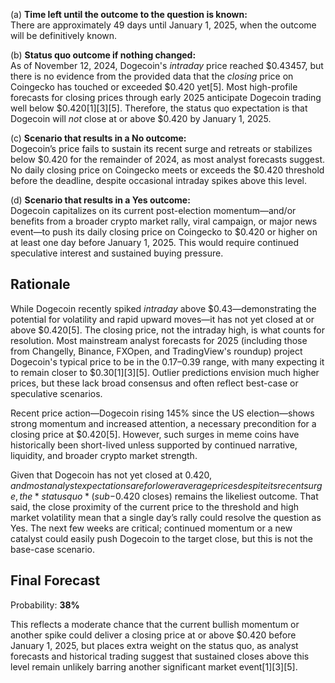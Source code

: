 (a) **Time left until the outcome to the question is known:**  
There are approximately 49 days until January 1, 2025, when the outcome will be definitively known.

(b) **Status quo outcome if nothing changed:**  
As of November 12, 2024, Dogecoin's *intraday* price reached $0.43457, but there is no evidence from the provided data that the *closing* price on Coingecko has touched or exceeded $0.420 yet[5]. Most high-profile forecasts for closing prices through early 2025 anticipate Dogecoin trading well below $0.420[1][3][5]. Therefore, the status quo expectation is that Dogecoin will *not* close at or above $0.420 by January 1, 2025.

(c) **Scenario that results in a No outcome:**  
Dogecoin’s price fails to sustain its recent surge and retreats or stabilizes below $0.420 for the remainder of 2024, as most analyst forecasts suggest. No daily closing price on Coingecko meets or exceeds the $0.420 threshold before the deadline, despite occasional intraday spikes above this level.

(d) **Scenario that results in a Yes outcome:**  
Dogecoin capitalizes on its current post-election momentum—and/or benefits from a broader crypto market rally, viral campaign, or major news event—to push its daily closing price on Coingecko to $0.420 or higher on at least one day before January 1, 2025. This would require continued speculative interest and sustained buying pressure.

## Rationale

While Dogecoin recently spiked *intraday* above $0.43—demonstrating the potential for volatility and rapid upward moves—it has not yet closed at or above $0.420[5]. The closing price, not the intraday high, is what counts for resolution. Most mainstream analyst forecasts for 2025 (including those from Changelly, Binance, FXOpen, and TradingView's roundup) project Dogecoin's typical price to be in the $0.17–$0.39 range, with many expecting it to remain closer to $0.30[1][3][5]. Outlier predictions envision much higher prices, but these lack broad consensus and often reflect best-case or speculative scenarios.

Recent price action—Dogecoin rising 145% since the US election—shows strong momentum and increased attention, a necessary precondition for a closing price at $0.420[5]. However, such surges in meme coins have historically been short-lived unless supported by continued narrative, liquidity, and broader crypto market strength.

Given that Dogecoin has not yet closed at $0.420, and most analyst expectations are for lower average prices despite its recent surge, the *status quo* (sub-$0.420 closes) remains the likeliest outcome. That said, the close proximity of the current price to the threshold and high market volatility mean that a single day’s rally could resolve the question as Yes. The next few weeks are critical; continued momentum or a new catalyst could easily push Dogecoin to the target close, but this is not the base-case scenario.

## Final Forecast

Probability: **38%**

This reflects a moderate chance that the current bullish momentum or another spike could deliver a closing price at or above $0.420 before January 1, 2025, but places extra weight on the status quo, as analyst forecasts and historical trading suggest that sustained closes above this level remain unlikely barring another significant market event[1][3][5].